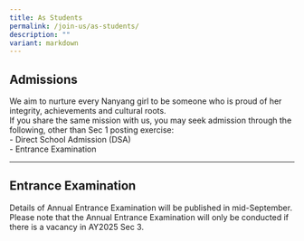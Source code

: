 ```yaml
---
title: As Students
permalink: /join-us/as-students/
description: ""
variant: markdown
---
```

## Admissions

We aim to nurture every Nanyang girl to be someone who is proud of her integrity, achievements and cultural roots.  
If you share the same mission with us, you may seek admission through the following, other than Sec 1 posting exercise:  
\- Direct School Admission (DSA)  
\- Entrance Examination

* * *

## Entrance Examination


Details of Annual Entrance Examination will be published in mid-September. Please note that the Annual Entrance Examination will only be conducted if there is a vacancy in AY2025 Sec 3.


